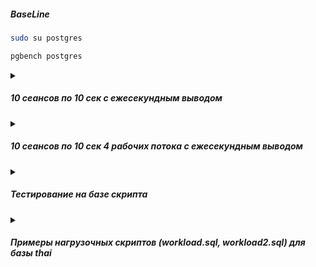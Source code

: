 ##### BaseLine
```bash
sudo su postgres
```
```bash
pgbench postgres
```

<details><summary><h5>10 сеансов по 10 сек с ежесекундным выводом</h5></summary>

```bash
pgbench -P 1 -c 10 -T 10 postgres
```
</details>

<details><summary><h5>10 сеансов по 10 сек 4 рабочих потока с ежесекундным выводом</h5></summary>

```bash
pgbench -P 1 -c 10 -j 4 -T 10 postgres
```

</details>

<details><summary><h5>Тестирование на базе скрипта</h5></summary>

Создаем базу и генерим данные
```sql
psql
CREATE DATABASE bm;
\c bm
CREATE TABLE t AS 
SELECT i AS id, random()*100 AS val
FROM generate_series(1, 10000000) i;
```
Пишем скрипт для тестирования
```sql
cat > ~/workload.sql << EOL
\set r random(1, 5000000)
SELECT id, val 
FROM t
WHERE id = :r;
EOL
```
Пускаем
```bash
pgbench -c 8 -j 4 -T 10 -f ~/workload.sql -U postgres bm
```
```bash
transaction type: /var/lib/postgresql/workload.sql
scaling factor: 1
query mode: simple
number of clients: 8
number of threads: 4
maximum number of tries: 1
duration: 10 s
number of transactions actually processed: 8
number of failed transactions: 0 (0.000%)
latency average = 18473.339 ms
initial connection time = 77.978 ms
tps = 0.433057 (without initial connection time)
```
Печально. Строим соотв индекс на таюличке
```sql
create index ix_t on t (id) include (val);

```
Проверяем
```bash
transaction type: /var/lib/postgresql/workload.sql
scaling factor: 1
query mode: simple
number of clients: 8
number of threads: 4
maximum number of tries: 1
duration: 10 s
number of transactions actually processed: 5452
number of failed transactions: 0 (0.000%)
latency average = 14.596 ms
initial connection time = 87.103 ms
```
Совсем другое дело

</details>

<details><summary><h5>Примеры нагрузочных скриптов (workload.sql, workload2.sql) для базы thai</h5></summary>

```sql
cat > ~/workload.sql << EOL
\set r random(1, 5000000)
SELECT id, fkRide, fio, contact, fkSeat FROM book.tickets
WHERE id = :r;
EOL
```
```sql
cat > ~/workload2.sql << EOL
INSERT INTO book.tickets (fkRide, fio, contact, fkSeat)
VALUES (
ceil(random()*100)
, (array(SELECT fam FROM
book.fam))[ceil(random()*110)]::text || ' ' ||
(array(SELECT nam FROM
book.nam))[ceil(random()*110)]::text
,('{"phone":"+7' || (1000000000::bigint +
floor(random()*9000000000)::bigint)::text || '"}')::jsonb
, ceil(random()*100));
EOL
```

</details>





  

